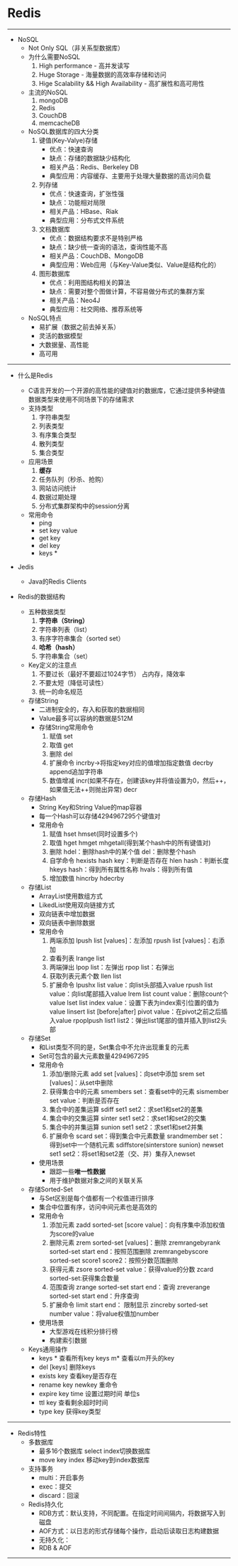 # Redis

---

- NoSQL
	- Not Only SQL（非关系型数据库）
	- 为什么需要NoSQL
		1. High performance - 高并发读写
		2. Huge Storage - 海量数据的高效率存储和访问
		3. Hige Scalability && High Availability - 高扩展性和高可用性
	- 主流的NoSQL
		1. mongoDB
		2. Redis
		3. CouchDB
		4. memcacheDB
	- NoSQL数据库的四大分类
		1. 键值(Key-Valye)存储	
			- 优点：快速查询 
			- 缺点：存储的数据缺少结构化
			- 相关产品：Redis、Berkeley DB
			- 典型应用：内容缓存、主要用于处理大量数据的高访问负载
		2. 列存储	
			- 优点：快速查询，扩张性强 
			- 缺点：功能相对局限
			- 相关产品：HBase、Riak
			- 典型应用：分布式文件系统
		3. 文档数据库	
			- 优点：数据结构要求不是特别严格	
			- 缺点：缺少统一查询的语法，查询性能不高
			- 相关产品：CouchDB、MongoDB
			- 典型应用：Web应用（与Key-Value类似、Value是结构化的）
		4. 图形数据库	
			- 优点：利用图结构相关的算法	
			- 缺点：需要对整个图做计算，不容易做分布式的集群方案
			- 相关产品：Neo4J
			- 典型应用：社交网络、推荐系统等
	- NoSQL特点
		- 易扩展（数据之前去掉关系）
		- 灵活的数据模型
		- 大数据量、高性能
		- 高可用

---

- 什么是Redis
    - C语言开发的一个开源的高性能的键值对的数据库，它通过提供多种键值数据类型来使用不同场景下的存储需求
    - 支持类型
        1. 字符串类型
        2. 列表类型
        3. 有序集合类型
        4. 散列类型
        5. 集合类型
    - 应用场景
        1. **缓存**
        2. 任务队列（秒杀、抢购）
        3. 网站访问统计
        4. 数据过期处理
        5. 分布式集群架构中的session分离
    - 常用命令
        - ping
        - set key value
        - get key
        - del key
        - keys *
- Jedis
    - Java的Redis Clients
    
 - Redis的数据结构
    - 五种数据类型
        1. **字符串（String）**
        2. 字符串列表（list）
        3. 有序字符串集合（sorted set）
        4. **哈希（hash）**
        5. 字符串集合（set）
    - Key定义的注意点
        1. 不要过长（最好不要超过1024字节） 占内存，降效率
        2. 不要太短（降低可读性）
        3. 统一的命名规范
    - 存储String
        - 二进制安全的，存入和获取的数据相同
        - Value最多可以容纳的数据是512M
        - 存储String常用命令
            1. 赋值   set
            2. 取值   get
            3. 删除   del
            4. 扩展命令 incrby->将指定key对应的值增加指定数值 decrby append追加字符串
            5. 数值增减 incr(如果不存在，创建该key并将值设置为0，然后++，如果值无法++则抛出异常) decr
    - 存储Hash
        - String Key和String Value的map容器
        - 每一个Hash可以存储4294967295个键值对
        - 常用命令
            1. 赋值   hset hmset(同时设置多个)
            2. 取值   hget hmget mhgetall(得到某个hash中的所有键值对)
            3. 删除   hdel：删除hash中的某个值 del：删除整个hash
            4. 自学命令 hexists hash key：判断是否存在 hlen hash：判断长度  hkeys hash：得到所有属性名称 hvals：得到所有值
            5. 增加数值 hincrby hdecrby
    - 存储List
        - ArrayList使用数组方式
        - LikedList使用双向链接方式
        - 双向链表中增加数据
        - 双向链表中删除数据
        - 常用命令
            1. 两端添加 lpush list [values]：左添加 rpush list [values]：右添加
            2. 查看列表 lrange list
            3. 两端弹出 lpop list：左弹出 rpop list：右弹出
            4. 获取列表元素个数 llen list
            5. 扩展命令 lpushx list value：向list头部插入value rpush list value：向list尾部插入value    lrem list count value：删除count个value lset list index value：设置下表为index索引位置的值为value    linsert list [before|after] pivot value：在pivot之前之后插入value   rpoplpush list1 list2：弹出list1尾部的值并插入到list2头部
    - 存储Set
        - 和List类型不同的是，Set集合中不允许出现重复的元素
        - Set可包含的最大元素数量4294967295
        - 常用命令
            1. 添加/删除元素  add set [values]：向set中添加 srem set [values]：从set中删除
            2. 获得集合中的元素 smembers set：查看set中的元素  sismember set value：判断是否存在
            3. 集合中的差集运算 sdiff set1 set2：求set1和set2的差集
            4. 集合中的交集运算 sinter set1 set2：求set1和set2的交集
            5. 集合中的并集运算 sunion set1 set2：求set1和set2并集
            6. 扩展命令 scard set：得到集合中元素数量 srandmember set：得到set中一个随机元素    sdiffstore(sinterstore sunion) newset set1 set2：将set1和set2差（交、并）集存入newset
        - 使用场景
            - 跟踪一些**唯一性数据**
            - 用于维护数据对象之间的关联关系
    - 存储Sorted-Set
        - 与Set区别是每个值都有一个权值进行排序
        - 集合中位置有序，访问中间元素也是高效的
        - 常用命令
            1. 添加元素 zadd sorted-set [score value]：向有序集中添加权值为score的value 
            2. 删除元素 zrem sorted-set [values]：删除 zremrangebyrank sorted-set start end：按照范围删除 zremrangebyscore sorted-set score1 score2：按照分数范围删除
            3. 获得元素 zsore sorted-set value：获得value的分数   zcard sorted-set:获得集合数量
            4. 范围查询 zrange sorted-set start end：查询  zreverange sorted-set start end：升序查询    
            5. 扩展命令 limit start end： 限制显示   zincreby sorted-set number value：将value权值加number
        - 使用场景
            - 大型游戏在线积分排行榜
            - 构建索引数据
    - Keys通用操作
        - keys * 查看所有key    keys m* 查看以m开头的key
        - del [keys] 删除keys
        - exists key 查看key是否存在
        - rename key newkey 重命令
        - expire key time 设置过期时间 单位s
        - ttl key 查看剩余超时时间
        - type key 获得key类型
        
 ---
 
 - Redis特性
    - 多数据库
        - 最多16个数据库 select index切换数据库
        - move key index 移动key到index数据库
    - 支持事务
        - multi：开启事务
        - exec：提交
        - discard：回滚
    - Redis持久化
        - RDB方式：默认支持，不同配置。在指定时间间隔内，将数据写入到磁盘
        - AOF方式：以日志的形式存储每个操作，启动后读取日志构建数据
        - 无持久化：
        - RDB & AOF

---
    